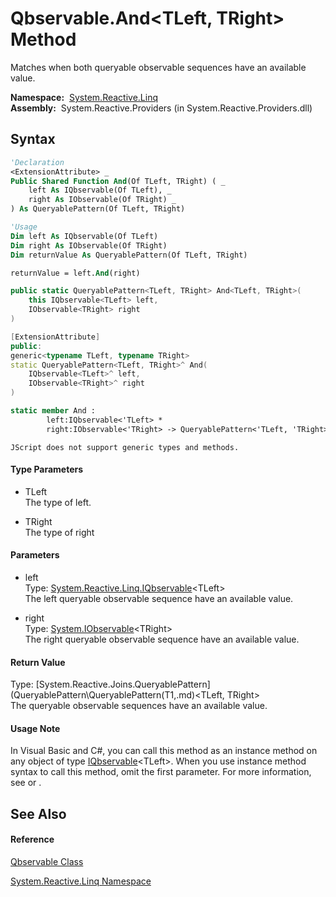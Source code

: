 # Qbservable.And\<TLeft, TRight\> Method

Matches when both queryable observable sequences have an available value.

**Namespace:**  [System.Reactive.Linq](System.Reactive.Linq\System.Reactive.Linq.md)  
**Assembly:**  System.Reactive.Providers (in System.Reactive.Providers.dll)

## Syntax

```vb
'Declaration
<ExtensionAttribute> _
Public Shared Function And(Of TLeft, TRight) ( _
    left As IQbservable(Of TLeft), _
    right As IObservable(Of TRight) _
) As QueryablePattern(Of TLeft, TRight)
```

```vb
'Usage
Dim left As IQbservable(Of TLeft)
Dim right As IObservable(Of TRight)
Dim returnValue As QueryablePattern(Of TLeft, TRight)

returnValue = left.And(right)
```

```csharp
public static QueryablePattern<TLeft, TRight> And<TLeft, TRight>(
    this IQbservable<TLeft> left,
    IObservable<TRight> right
)
```

```c++
[ExtensionAttribute]
public:
generic<typename TLeft, typename TRight>
static QueryablePattern<TLeft, TRight>^ And(
    IQbservable<TLeft>^ left, 
    IObservable<TRight>^ right
)
```

```fsharp
static member And : 
        left:IQbservable<'TLeft> * 
        right:IObservable<'TRight> -> QueryablePattern<'TLeft, 'TRight> 
```

```jscript
JScript does not support generic types and methods.
```

#### Type Parameters

- TLeft  
  The type of left.

- TRight  
  The type of right

#### Parameters

- left  
  Type: [System.Reactive.Linq.IQbservable](IQbservable\IQbservable(TSource).md)\<TLeft\>  
  The left queryable observable sequence have an available value.

- right  
  Type: [System.IObservable](https://msdn.microsoft.com/en-us/library/Dd990377)\<TRight\>  
  The right queryable observable sequence have an available value.

#### Return Value

Type: [System.Reactive.Joins.QueryablePattern](QueryablePattern\QueryablePattern(T1,.md)\<TLeft, TRight\>  
The queryable observable sequences have an available value.

#### Usage Note

In Visual Basic and C\#, you can call this method as an instance method on any object of type [IQbservable](IQbservable\IQbservable(TSource).md)\<TLeft\>. When you use instance method syntax to call this method, omit the first parameter. For more information, see [](https://msdn.microsoft.com/en-us/library/Bb384936) or [](https://msdn.microsoft.com/en-us/library/Bb383977).

## See Also

#### Reference

[Qbservable Class](Qbservable\Qbservable.md)

[System.Reactive.Linq Namespace](System.Reactive.Linq\System.Reactive.Linq.md)








